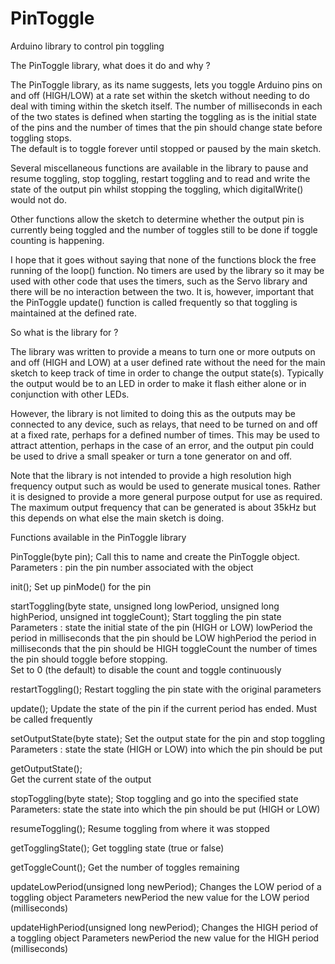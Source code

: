 # PinToggle
Arduino library to control pin toggling

The PinToggle library, what does it do and why ?

The PinToggle library, as its name suggests, lets you toggle Arduino pins on and
 off (HIGH/LOW) at a rate set within the sketch without needing to do deal with
timing within the sketch itself.  The number of milliseconds in each of the two
states is defined when starting the toggling as is the initial state of the pins
and the number of times that the pin should change state before toggling stops.  
The default is to toggle forever until stopped or paused by the main sketch.

Several miscellaneous functions are available in the library to pause and resume
 toggling, stop toggling, restart toggling and to read and write the state of
 the output pin whilst stopping the toggling, which digitalWrite() would not do.
 
 Other functions allow the sketch to determine whether the output pin is 
 currently being toggled and the number of toggles still to be done if toggle
 counting is happening.
 
 I hope that it goes without saying that none of the functions block the free
 running of the loop() function.  No timers are used by the library so it
 may be used with other code that uses the timers, such as the Servo 
 library and there will be no interaction between the two.  It is, however, 
 important that the PinToggle update() function is called frequently so that
 toggling is maintained at the defined rate.
 
So what is the library for ?

The library was written to provide a means to turn one or more outputs on and 
off (HIGH and LOW) at a user defined rate without the need for the main sketch 
to keep track of time in order to change the output state(s).  Typically the 
output would be to an LED in order to make it flash either alone or in 
conjunction with other LEDs.  

However, the library is not limited to doing this as the outputs may be 
connected to any device, such as relays, that need to be turned on and off at a 
fixed rate, perhaps for a defined number of times.  This may be used to attract
attention, perhaps in the case of an error, and the output pin could be used to
drive a small speaker or turn a tone generator on and off.

Note that the library is not intended to provide a high resolution high 
frequency output such as would be used to generate musical tones.  Rather it is
designed to provide a more general purpose output for use as required.  The 
maximum output frequency that can be generated is about 35kHz but this depends
on what else the main sketch is doing.

Functions available in the PinToggle library


PinToggle(byte pin);
Call this to name and create the PinToggle object.  
Parameters	:	pin		the pin number associated with the object

init();
Set up pinMode() for the pin

startToggling(byte state, unsigned long lowPeriod, unsigned long highPeriod, unsigned int toggleCount);
Start toggling the pin state
Parameters :	state 		the initial state of the pin (HIGH or LOW)
				lowPeriod 	the period in milliseconds that the pin should be LOW
				highPeriod 	the period in milliseconds that the pin should be HIGH
				toggleCount	the number of times the pin should toggle before stopping.  
							Set to 0 (the default) to disable the count and toggle continuously

restartToggling();
Restart toggling the pin state with the original parameters

update();
Update the state of the pin if the current period has ended.  Must be called frequently

setOutputState(byte state);
Set the output state for the pin and stop toggling
Parameters	:	state		the state (HIGH or LOW) into which the pin should be put

getOutputState();	
Get the current state of the output

stopToggling(byte state);
Stop toggling and go into the specified state
Parameters:		state		the state into which the pin should be put (HIGH or LOW)

resumeToggling();
Resume toggling from where it was stopped

getTogglingState();
Get toggling state (true or false)

getToggleCount();
Get the number of toggles remaining

updateLowPeriod(unsigned long newPeriod);
Changes the LOW period of a toggling object
Parameters		newPeriod	the new value for the LOW period (milliseconds)

updateHighPeriod(unsigned long newPeriod);
Changes the HIGH period of a toggling object
Parameters		newPeriod	the new value for the HIGH period (milliseconds)






